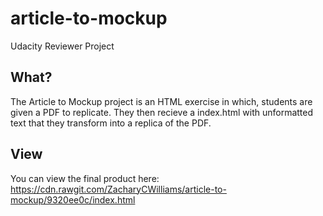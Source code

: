 # article-to-mockup
Udacity Reviewer Project


## What?

The Article to Mockup project is an HTML exercise in which, students are given a PDF to replicate. They then recieve a index.html with unformatted text that they transform into a replica of the PDF.

## View

You can view the final product here: https://cdn.rawgit.com/ZacharyCWilliams/article-to-mockup/9320ee0c/index.html
